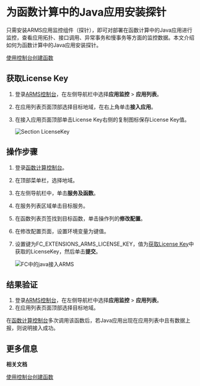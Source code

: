 # 为函数计算中的Java应用安装探针

只需安装ARMS应用监控组件（探针），即可对部署在函数计算中的Java应用进行监控，查看应用拓扑、接口调用、异常事务和慢事务等方面的监控数据。本文介绍如何为函数计算中的Java应用安装探针。

[使用控制台创建函数]()

## 获取License Key

1.  登录[ARMS控制台](https://arms.console.aliyun.com/#/home)，在左侧导航栏中选择**应用监控** \> **应用列表**。
2.  在应用列表页面顶部选择目标地域，在右上角单击**接入应用**。
3.  在接入应用页面顶部单击License Key右侧的复制图标保存License Key值。

    ![Section LicenseKey](https://static-aliyun-doc.oss-accelerate.aliyuncs.com/assets/img/zh-CN/9141208061/p45312.png)


## 操作步骤

1.  登录[函数计算控制台](https://fc.console.aliyun.com)。

2.  在顶部菜单栏，选择地域。

3.  在左侧导航栏中，单击**服务及函数**。

4.  在服务列表区域单击目标服务。

5.  在函数列表页签找到目标函数，单击操作列的**修改配置**。

6.  在修改配置页面，设置环境变量为键值。

7.  设置键为FC\_EXTENSIONS\_ARMS\_LICENSE\_KEY，值为[获取License Key](#section_h12_i6i_iti)中获取的LicenseKey，然后单击**提交**。

    ![FC中的java接入ARMS](https://static-aliyun-doc.oss-accelerate.aliyuncs.com/assets/img/zh-CN/2655108061/p200496.png)


## 结果验证

1.  登录[ARMS控制台](https://arms.console.aliyun.com/#/home)，在左侧导航栏中选择**应用监控** \> **应用列表**。
2.  在应用列表页面顶部选择目标地域。

在[函数计算控制台](https://fc.console.aliyun.com)多次调用该函数后，若Java应用出现在应用列表中且有数据上报，则说明接入成功。

## 更多信息

**相关文档**  


[使用控制台创建函数]()

